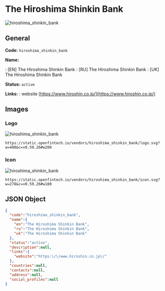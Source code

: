 
# The Hiroshima Shinkin Bank 
![hiroshima_shinkin_bank](https://static.openfintech.io/vendors/hiroshima_shinkin_bank/logo.svg?w=400&c=v0.59.26#w200)  

## General 
 
**Code:** `hiroshima_shinkin_bank` 
 
**Name:** 
 
:	[EN] The Hiroshima Shinkin Bank 
:	[RU] The Hiroshima Shinkin Bank 
:	[UK] The Hiroshima Shinkin Bank 
 
**Status:** `active` 
 
**Links:** 
: website [https://www.hiroshin.co.jp/](https://www.hiroshin.co.jp/) 
 

## Images 

### Logo 
 
![hiroshima_shinkin_bank](https://static.openfintech.io/vendors/hiroshima_shinkin_bank/logo.svg?w=400&c=v0.59.26#w200)  

```
https://static.openfintech.io/vendors/hiroshima_shinkin_bank/logo.svg?w=400&c=v0.59.26#w200
```  

### Icon 
 
![hiroshima_shinkin_bank](https://static.openfintech.io/vendors/hiroshima_shinkin_bank/icon.svg?w=278&c=v0.59.26#w100)  

```
https://static.openfintech.io/vendors/hiroshima_shinkin_bank/icon.svg?w=278&c=v0.59.26#w100
```  

## JSON Object 

```json
{
  "code":"hiroshima_shinkin_bank",
  "name":{
    "en":"The Hiroshima Shinkin Bank",
    "ru":"The Hiroshima Shinkin Bank",
    "uk":"The Hiroshima Shinkin Bank"
  },
  "status":"active",
  "description":null,
  "links":{
    "website":"https:\/\/www.hiroshin.co.jp\/"
  },
  "countries":null,
  "contacts":null,
  "address":null,
  "social_profiles":null
}
```  
